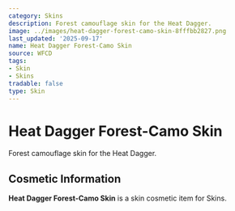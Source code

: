 ```yaml
---
category: Skins
description: Forest camouflage skin for the Heat Dagger.
image: ../images/heat-dagger-forest-camo-skin-8fffbb2827.png
last_updated: '2025-09-17'
name: Heat Dagger Forest-Camo Skin
source: WFCD
tags:
- Skin
- Skins
tradable: false
type: Skin
---
```


# Heat Dagger Forest-Camo Skin

Forest camouflage skin for the Heat Dagger.

## Cosmetic Information

**Heat Dagger Forest-Camo Skin** is a skin cosmetic item for Skins.

